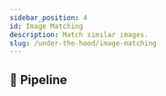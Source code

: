 ```yaml
---
sidebar_position: 4
id: Image Matching
description: Match similar images.
slug: /under-the-hood/image-matching
---
```


## 📝 Pipeline
